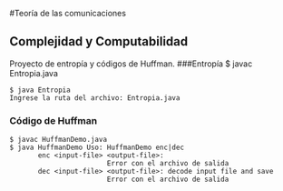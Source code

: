 #Teoría de las comunicaciones
## Complejidad y Computabilidad

Proyecto de entropía y códigos de Huffman.
###Entropía
    $ javac Entropia.java

    $ java Entropia 
    Ingrese la ruta del archivo: Entropia.java

### Código de Huffman

    $ javac HuffmanDemo.java 
    $ java HuffmanDemo Uso: HuffmanDemo enc|dec
           enc <input-file> <output-file>: 
                            Error con el archivo de salida
           dec <input-file> <output-file>: decode input file and save
                            Error con el archivo de salida
